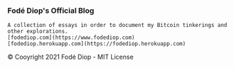 ### Fodé Diop's Official Blog
```
A collection of essays in order to document my Bitcoin tinkerings and other explorations.
[fodediop.com](https://www.fodediop.com)
[fodediop.herokuapp.com](https://fodediop.herokuapp.com)

```

© Cooyright 2021 Fodé Diop - MIT License 